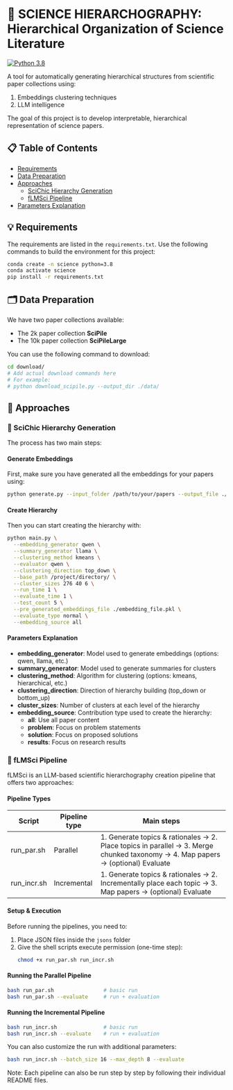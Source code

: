 # 🎨 SCIENCE HIERARCHOGRAPHY: Hierarchical Organization of Science Literature

[![Python 3.8](https://img.shields.io/badge/python-3.8-blue.svg)](https://www.python.org/downloads/release/python-380/)

A tool for automatically generating hierarchical structures from scientific paper collections using:
1. Embeddings clustering techniques
2. LLM intelligence

The goal of this project is to develop interpretable, hierarchical representation of science papers.

## 📋 Table of Contents
- [Requirements](#requirements)
- [Data Preparation](#data-preparation)
- [Approaches](#approaches)
  - [SciChic Hierarchy Generation](#scichic-hierarchy-generation)
  - [fLMSci Pipeline](#flmsci-pipeline)
- [Parameters Explanation](#parameters-explanation)

## 💡 Requirements
The requirements are listed in the `requirements.txt`. Use the following commands to build the environment for this project:

```bash
conda create -n science python=3.8
conda activate science
pip install -r requirements.txt
```

## 🗂️ Data Preparation
We have two paper collections available:
- The 2k paper collection **SciPile**
- The 10k paper collection **SciPileLarge**

You can use the following command to download:
```bash
cd download/
# Add actual download commands here
# For example:
# python download_scipile.py --output_dir ./data/
```

## 🔬 Approaches

### 🔮 SciChic Hierarchy Generation
The process has two main steps:

#### Generate Embeddings
First, make sure you have generated all the embeddings for your papers using:

```bash
python generate.py --input_folder /path/to/your/papers --output_file ./embeddings/your_embedding_name.pkl
```

#### Create Hierarchy
Then you can start creating the hierarchy with:

```bash
python main.py \
  --embedding_generator qwen \
  --summary_generator llama \
  --clustering_method kmeans \
  --evaluator qwen \
  --clustering_direction top_down \
  --base_path /project/directory/ \
  --cluster_sizes 276 40 6 \
  --run_time 1 \
  --evaluate_time 1 \
  --test_count 5 \
  --pre_generated_embeddings_file ./embedding_file.pkl \
  --evaluate_type normal \
  --embedding_source all
```

#### Parameters Explanation
- **embedding_generator**: Model used to generate embeddings (options: qwen, llama, etc.)
- **summary_generator**: Model used to generate summaries for clusters
- **clustering_method**: Algorithm for clustering (options: kmeans, hierarchical, etc.)
- **clustering_direction**: Direction of hierarchy building (top_down or bottom_up)
- **cluster_sizes**: Number of clusters at each level of the hierarchy
- **embedding_source**: Contribution type used to create the hierarchy:
  - **all**: Use all paper content
  - **problem**: Focus on problem statements
  - **solution**: Focus on proposed solutions
  - **results**: Focus on research results

### 🧵 fLMSci Pipeline
fLMSci is an LLM-based scientific hierarchography creation pipeline that offers two approaches:

#### Pipeline Types

| Script      | Pipeline type | Main steps                                                   |
| ----------- | ------------- | ------------------------------------------------------------ |
| run_par.sh  | Parallel      | 1. Generate topics & rationales → 2. Place topics in parallel → 3. Merge chunked taxonomy → 4. Map papers → (optional) Evaluate |
| run_incr.sh | Incremental   | 1. Generate topics & rationales → 2. Incrementally place each topic → 3. Map papers → (optional) Evaluate |

#### Setup & Execution

Before running the pipelines, you need to:
1. Place JSON files inside the `jsons` folder
2. Give the shell scripts execute permission (one-time step):
   ```bash
   chmod +x run_par.sh run_incr.sh
   ```

#### Running the Parallel Pipeline
```bash
bash run_par.sh                # basic run
bash run_par.sh --evaluate     # run + evaluation
```

#### Running the Incremental Pipeline
```bash
bash run_incr.sh               # basic run
bash run_incr.sh --evaluate    # run + evaluation
```

You can also customize the run with additional parameters:
```bash
bash run_incr.sh --batch_size 16 --max_depth 8 --evaluate
```

Note: Each pipeline can also be run step by step by following their individual README files.